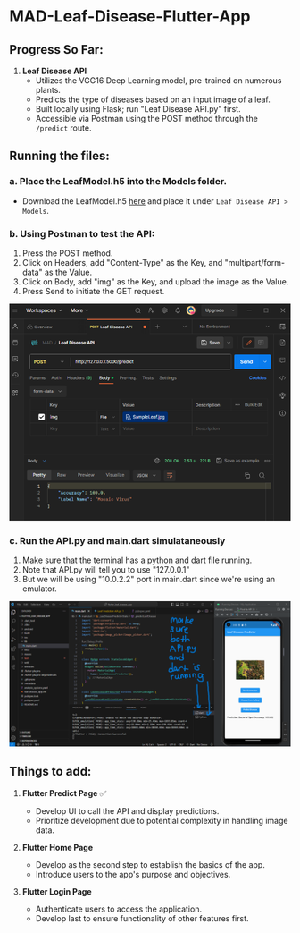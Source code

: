# MAD-Leaf-Disease-Flutter-App

## Progress So Far:

1. **Leaf Disease API**
   - Utilizes the VGG16 Deep Learning model, pre-trained on numerous plants.
   - Predicts the type of diseases based on an input image of a leaf.
   - Built locally using Flask; run "Leaf Disease API.py" first.
   - Accessible via Postman using the POST method through the `/predict` route.

## Running the files:

### a. Place the LeafModel.h5 into the Models folder.
   - Download the LeafModel.h5 [here](https://drive.google.com/file/d/1n6spyS4-AnUtszy1_JwU09VcoJ0VNTOT/view?usp=sharing) and place it under `Leaf Disease API > Models`.

### b. Using Postman to test the API:
   1. Press the POST method.
   2. Click on Headers, add "Content-Type" as the Key, and "multipart/form-data" as the Value.
   3. Click on Body, add "img" as the Key, and upload the image as the Value.
   4. Press Send to initiate the GET request.

![Screenshot - Postman Test](/Screenshot%20-%20Postman%20Test.png)

### c. Run the API.py and main.dart simulataneously
   1. Make sure that the terminal has a python and dart file running.
   2. Note that API.py will tell you to use "127.0.0.1"
   3. But we will be using "10.0.2.2" port in main.dart since we're using an emulator.

![Screenshot - Setup to Run](/Screenshot%20-%20Setup%20to%20Run.png)

## Things to add:

1. **Flutter Predict Page** :white_check_mark:
   - Develop UI to call the API and display predictions. 
   - Prioritize development due to potential complexity in handling image data. 

2. **Flutter Home Page**
   - Develop as the second step to establish the basics of the app.
   - Introduce users to the app's purpose and objectives.

3. **Flutter Login Page**
   - Authenticate users to access the application.
   - Develop last to ensure functionality of other features first.
